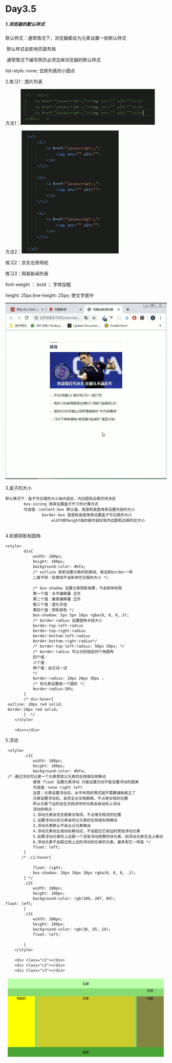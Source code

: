 # Day3.5

##### 1.浏览器的默认样式

默认样式：通常情况下，浏览器都会为元素设置一些默认样式

​				默认样式会影响页面布局

​				通常情况下编写网页必须去掉浏览器的默认样式

list-style: none; 去除列表的小圆点

2.练习1：图片列表

方法1：![1677984143439](assets/1677984143439.png)

方法2：![1677984170226](assets/1677984170226.png)

练习2：京东左侧导航

练习3：网易新闻列表

font-weight ： bold ； 字体加粗

height: 25px;line-height: 25px;    使文字居中

![1678000283287](assets/1678000283287.png)

3.盒子的大小

```
默认情况下：盒子可见框的大小由内容区，内边距和边框共同决定
		box-sizing 用来设置盒子尺寸的计算方式
		可选值：content-box 默认值，宽度和高度用来设置内容的大小
				border-box 宽度和高度用来设置盒子可见框的大小
					width和height指的是内容区和内边距和边框的总大小
					
```

4.轮廓阴影和圆角

```
<style>
        div{
            width: 100px;
            height: 100px;
            background-color: #bfa;
            /* outline 用来设置元素的轮廓线，用法和border一样
            二者不同：轮廓线不会影响可见框的大小 */
            
            /* box-shadow 设置元素阴影效果，不会影响布局
            第一个值：水平偏移量 正负
            第二个值：垂直偏移量 正负
            第三个值：虚化半径
            第四个值：阴影颜色 */
            box-shadow: 5px 5px 10px rgba(0, 0, 0,.3);
            /* border-radius 设置圆角半径大小
            border-top-left-radius
            border-top-right-radius
            border-bottom-left-radius
            border-bottom-right-radius*/
            /* border-top-left-radius: 50px 50px; */
            /* border-radius 可以分别指定四个角圆角
            四个值：
            三个值：
            两个值：自己试一试
            */
            border-radius: 10px 20px 30px ;
            /* 将元素设置成一个圆形 */
            border-radius:50%;
        }
        /* div:hover{
 outline: 10px red solid;
 border:10px red solid;
        }  */
    </style>
    
    <div></div>
```

5.浮动

```
 <style>
        .c1{
            width: 100px;
            height: 100px;
            background-color: #bfa;
 /* 通过浮动可以是一个元素想其父元素的左侧或右侧移动
            使用 float 设置元素浮动 只能设置方向不能设置浮动的距离
            可选值：none right left
            注意：元素设置浮动后，水平布局的等式就不需要强制成立了
            元素设置浮动后，会完全从文档脱离，不占用文档的位置
            所以元素下边的还在文档流中的元素会自动向上浮动
            浮动的特点：
            1.浮动元素会完全脱离文档流，不占用文档流的位置
            2.设置浮动以后元素会同父元素的左侧或右侧移动
            3.浮动元素默认不会从父元素移出
            4.浮动元素向左或向右移动式，不会超过它前边的其他浮动元素
            5.如果浮动元素的上边是一个没有浮动效果的块元素，则浮动元素无法上移动
            6.浮动元素不会超过他上边的浮动的兄弟的元素，最多和它一样高 */
            float: left;
        }
       /* .c1:hover{
           
            float: right;
            box-shadow: 10px 10px 10px rgba(0, 0, 0, .2);
        } */
        .c2{
            width: 100px;
            height: 100px;
            background-color: rgb(109, 207, 84);
float: left;
        }
        .c3{
            width: 100px;
            height: 100px;
            background-color: rgb(36, 85, 24);
            float: left;

        }
    </style>
    
    <div class="c1"></div>
    <div class="c2"></div>
    <div class="c3"></div>
```

![1678025988522](assets/1678025988522.png)

